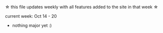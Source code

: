 ☆ this file updates weekly with all features added to the site in that week ☆

current week: Oct 14 - 20

- nothing major yet :)
